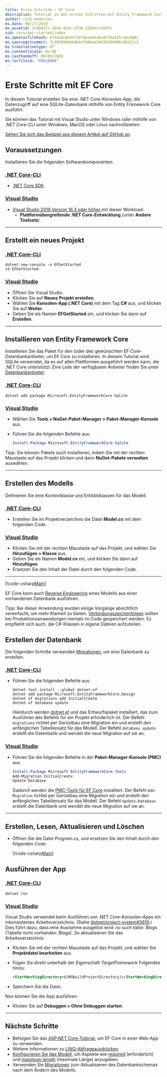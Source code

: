 ```yaml
---
title: Erste Schritte – EF Core
description: Tutorial zu den ersten Schritten mit Entity Framework Core
author: rick-anderson
ms.date: 09/17/2019
ms.assetid: 3c88427c-20c6-42ec-a736-22d3eccd5071
uid: core/get-started/index
ms.openlocfilehash: e33a18c8d3d72078eaaeba9c8cf0a1afca0cb66c
ms.sourcegitcommit: 7c3939504bb9da3f46bea3443638b808c04227c2
ms.translationtype: HT
ms.contentlocale: de-DE
ms.lasthandoff: 09/09/2020
ms.locfileid: "89618009"
---
```

# <a name="getting-started-with-ef-core"></a>Erste Schritte mit EF Core

In diesem Tutorial erstellen Sie eine .NET Core-Konsolen-App, die Datenzugriff auf eine SQLite-Datenbank mithilfe von Entity Framework Core ausführt.

Sie können das Tutorial mit Visual Studio unter Windows oder mithilfe von .NET Core-CLI unter Windows, MacOS oder Linux nachvollziehen.

[Sehen Sie sich das Beispiel aus diesem Artikel auf GitHub an](https://github.com/dotnet/EntityFramework.Docs/tree/master/samples/core/GetStarted).

## <a name="prerequisites"></a>Voraussetzungen

Installieren Sie die folgenden Softwarekomponenten:

### <a name="net-core-cli"></a>[.NET Core-CLI](#tab/netcore-cli)

* [.NET Core SDK](https://www.microsoft.com/net/download/core).

### <a name="visual-studio"></a>[Visual Studio](#tab/visual-studio)

* [Visual Studio 2019 Version 16.3 oder höher ](https://www.visualstudio.com/downloads/) mit dieser Workload:
  * **Plattformübergreifende .NET Core-Entwicklung** (unter **Andere Toolsets**)

---

## <a name="create-a-new-project"></a>Erstellt ein neues Projekt

### <a name="net-core-cli"></a>[.NET Core-CLI](#tab/netcore-cli)

```dotnetcli
dotnet new console -o EFGetStarted
cd EFGetStarted
```

### <a name="visual-studio"></a>[Visual Studio](#tab/visual-studio)

* Öffnen Sie Visual Studio.
* Klicken Sie auf **Neues Projekt erstellen**.
* Wählen Sie **Konsolen-App (.NET Core)** mit dem Tag **C#** aus, und klicken Sie auf **Weiter**.
* Geben Sie als Namen **EFGetStarted** ein, und klicken Sie dann auf **Erstellen**.

---

## <a name="install-entity-framework-core"></a>Installieren von Entity Framework Core

Installieren Sie das Paket für den (oder die) gewünschten EF Core-Datenbankanbieter, um EF Core zu installieren. In diesem Tutorial wird SQLite verwendet, da es auf allen Plattformen ausgeführt werden kann, die .NET Core unterstützt. Eine Liste der verfügbaren Anbieter finden Sie unter [Datenbankanbieter](xref:core/providers/index).

### <a name="net-core-cli"></a>[.NET Core-CLI](#tab/netcore-cli)

```dotnetcli
dotnet add package Microsoft.EntityFrameworkCore.Sqlite
```

### <a name="visual-studio"></a>[Visual Studio](#tab/visual-studio)

* Wählen Sie **Tools > NuGet-Paket-Manager > Paket-Manager-Konsole** aus.
* Führen Sie die folgenden Befehle aus:

  ``` PowerShell
  Install-Package Microsoft.EntityFrameworkCore.Sqlite
  ```

Tipp: Sie können Pakete auch installieren, indem Sie mit der rechten Maustaste auf das Projekt klicken und dann **NuGet-Pakete verwalten** auswählen.

---

## <a name="create-the-model"></a>Erstellen des Modells

Definieren Sie eine Kontextklasse und Entitätsklassen für das Modell.

### <a name="net-core-cli"></a>[.NET Core-CLI](#tab/netcore-cli)

* Erstellen Sie im Projektverzeichnis die Datei **Model.cs** mit dem folgenden Code.

### <a name="visual-studio"></a>[Visual Studio](#tab/visual-studio)

* Klicken Sie mit der rechten Maustaste auf das Projekt, und wählen Sie **Hinzufügen > Klasse** aus.
* Geben Sie als Namen **Model.cs** ein, und klicken Sie dann auf **Hinzufügen**.
* Ersetzen Sie den Inhalt der Datei durch den folgenden Code.

---

[!code-csharp[Main](../../../samples/core/GetStarted/Model.cs)]

EF Core kann auch [Reverse Engineering](xref:core/managing-schemas/scaffolding) eines Modells aus einer vorhandenen Datenbank ausführen.

Tipp: Bei dieser Anwendung wurden einige Vorgänge absichtlich vereinfacht, um mehr Klarheit zu bieten. [Verbindungszeichenfolgen](xref:core/miscellaneous/connection-strings) sollten bei Produktionsanwendungen niemals im Code gespeichert werden. Es empfiehlt sich auch, die C#-Klassen in eigene Dateien aufzuteilen.

## <a name="create-the-database"></a>Erstellen der Datenbank

Die folgenden Schritte verwenden [Migrationen](xref:core/managing-schemas/migrations/index), um eine Datenbank zu erstellen.

### <a name="net-core-cli"></a>[.NET Core-CLI](#tab/netcore-cli)

* Führen Sie die folgenden Befehle aus:

  ```dotnetcli
  dotnet tool install --global dotnet-ef
  dotnet add package Microsoft.EntityFrameworkCore.Design
  dotnet ef migrations add InitialCreate
  dotnet ef database update
  ```

  Hierdurch werden [dotnet ef](xref:core/miscellaneous/cli/dotnet) und das Entwurfspaket installiert, das zum Ausführen des Befehls für ein Projekt erforderlich ist. Der Befehl `migrations` richtet per Gerüstbau eine Migration ein und erstellt den anfänglichen Tabellensatz für das Modell. Der Befehl `database update` erstellt die Datenbank und wendet die neue Migration auf sie an.

### <a name="visual-studio"></a>[Visual Studio](#tab/visual-studio)

* Führen Sie die folgenden Befehle in der **Paket-Manager-Konsole (PMC)** aus.

  ``` PowerShell
  Install-Package Microsoft.EntityFrameworkCore.Tools
  Add-Migration InitialCreate
  Update-Database
  ```

  Dadurch werden die [PMC-Tools für EF Core](xref:core/miscellaneous/cli/powershell) installiert. Der Befehl `Add-Migration` richtet per Gerüstbau eine Migration ein und erstellt den anfänglichen Tabellensatz für das Modell. Der Befehl `Update-Database` erstellt die Datenbank und wendet die neue Migration auf sie an.

---

## <a name="create-read-update--delete"></a>Erstellen, Lesen, Aktualisieren und Löschen

* Öffnen Sie die Datei *Program.cs*, und ersetzen Sie den Inhalt durch den folgenden Code:

  [!code-csharp[Main](../../../samples/core/GetStarted/Program.cs)]

## <a name="run-the-app"></a>Ausführen der App

### <a name="net-core-cli"></a>[.NET Core-CLI](#tab/netcore-cli)

```dotnetcli
dotnet run
```

### <a name="visual-studio"></a>[Visual Studio](#tab/visual-studio)

Visual Studio verwendet beim Ausführen von .NET Core-Konsolen-Apps ein inkonsistentes Arbeitsverzeichnis. (Siehe [dotnet/project-system#3619](https://github.com/dotnet/project-system/issues/3619).) Dies führt dazu, dass eine Ausnahme ausgelöst wird: *no such table: Blogs* (Tabelle nicht vorhanden: Blogs). So aktualisieren Sie das Arbeitsverzeichnis:

* Klicken Sie mit der rechten Maustaste auf das Projekt, und wählen Sie **Projektdatei bearbeiten** aus.
* Fügen Sie direkt unterhalb der Eigenschaft *TargetFramework* Folgendes hinzu:

  ``` XML
  <StartWorkingDirectory>$(MSBuildProjectDirectory)</StartWorkingDirectory>
  ```

* Speichern Sie die Datei.

Nun können Sie die App ausführen:

* Klicken Sie auf **Debuggen > Ohne Debuggen starten**.

---

## <a name="next-steps"></a>Nächste Schritte

* Befolgen Sie das [ASP.NET Core-Tutorial](/aspnet/core/data/ef-rp/intro), um EF Core in einer Web-App zu verwenden.
* Weitere Informationen zu [LINQ-Abfrageausdrücken](/dotnet/csharp/programming-guide/concepts/linq/basic-linq-query-operations)
* [Konfigurieren Sie das Modell](xref:core/modeling/index), um Aspekte wie [required](xref:core/modeling/entity-properties#required-and-optional-properties) (erforderlich) und [maximum length](xref:core/modeling/entity-properties#maximum-length) (maximale Länge) anzugeben.
* Verwenden Sie [Migrationen](xref:core/managing-schemas/migrations/index) zum Aktualisieren des Datenbankschemas nach dem Ändern des Modells.
